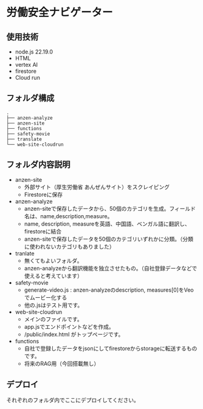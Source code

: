# 労働安全ナビゲーター
## 使用技術
- node.js 22.19.0
- HTML
- vertex AI
- firestore
- Cloud run
## フォルダ構成
```
.
├── anzen-analyze
├── anzen-site
├── functions
├── safety-movie
├── translate
└── web-site-cloudrun
```
## フォルダ内容説明
- anzen-site
  - 外部サイト（厚生労働省 あんぜんサイト）をスクレイピング
  - Firestoreに保存
- anzen-analyze
  - anzen-siteで保存したデータから、50個のカテゴリを生成。フィールド名は、name,description,measure。
  - name, description, measureを英語、中国語、ベンガル語に翻訳し、firestoreに結合
  - anzen-siteで保存したデータを50個のカテゴリいずれかに分類。（分類に使われないカテゴリもありました）
- tranlate
  - 無くてもよいフォルダ。
  - anzen-analyzeから翻訳機能を独立させたもの。（自社登録データなどで使えると考えています）
- safety-movie
  - generate-video.js : anzen-analyzeのdescription, measures[0]をVeoでムービー化する
  - 他の.jsはテスト用です。
- web-site-cloudrun
  - メインのファイルです。
  - app.jsでエンドポイントなどを作成。
  - /public/index.html がトップページです。
- functions
  - 自社で登録したデータをjsonにしてfirestoreからstorageに転送するものです。
  - 将来のRAG用（今回搭載無し）
## デプロイ
それぞれのフォルダ内でここにデプロイしてください。
